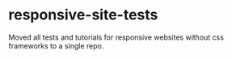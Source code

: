 # responsive-site-tests
Moved all tests and tutorials for responsive websites without css frameworks to a single repo.
